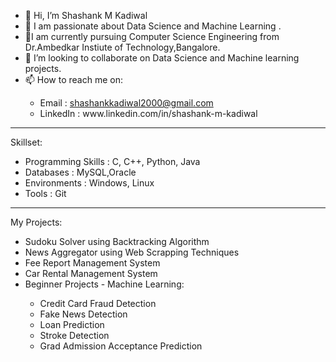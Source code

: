 - 👋 Hi, I’m Shashank M Kadiwal
- 👀 I am passionate about Data Science and  Machine Learning .
- 🌱I am currently pursuing Computer Science Engineering from Dr.Ambedkar Instiute of Technology,Bangalore. 
- 💞️ I’m looking to collaborate on Data Science and Machine learning projects.
- 📫 How to reach me on: <br>
<ul>
<ul>
 <li>Email : <a href="mailto:shashankkadiwal2000@gmail.com">shashankkadiwal2000@gmail.com</a></li>
 <li>LinkedIn : www.linkedin.com/in/shashank-m-kadiwal</li>
 </ul>
 </ul>
<hr>
Skillset:

- Programming Skills : C, C++, Python, Java <br>
- Databases : MySQL,Oracle <br>
- Environments : Windows, Linux <br>
- Tools : Git
<hr> 
My Projects: 

- Sudoku Solver using Backtracking Algorithm
- News Aggregator using Web Scrapping Techniques
- Fee Report Management System
- Car Rental Management System
- Beginner Projects - Machine Learning:<br>
<ul>
<ul>
 <li>Credit Card Fraud Detection</li>
 <li>Fake News Detection</li>
 <li>Loan Prediction</li>
 <li>Stroke Detection</li>
 <li> Grad Admission Acceptance Prediction</li>
</ul>
</ul>
  


  



<!---
Shashank0510/Shashank0510 is a ✨ special ✨ repository because its `README.md` (this file) appears on your GitHub profile.
You can click the Preview link to take a look at your changes.
--->
